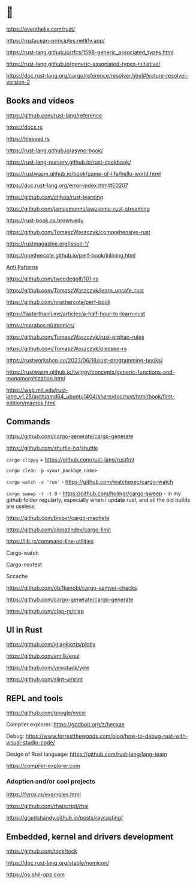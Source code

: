 # 🦀

<!-- 
https://doc.rust-lang.org/std/convert/trait.AsRef.html

http://addresses.loyce.club/
https://enet4.github.io/rust-tropes/
https://cglab.ca/%7Eabeinges/blah/everyone-poops/#pre-pooping-your-pants
https://google.github.io/comprehensive-rust/

https://github.com/dtolnay/rust-quiz

For now, we recommend that you start by reviewing the Rust Book (Chapters 1-11, as well as Chapter 19), with a special focus on these topics:

Primitive Data Types (Chapter 3.2)
Structs (Chapter 5) 
Enums and matching (Chapter 6)
If & match, For & iterators (Chapter 6)
Modules, crates and file layouts (Chapter 7)
Generics, Types and Traits (Chapter 10)
Visibility (Chapter 10)
Testing (Chapter 11)
Macros (Chapter 19.5)

1) The Rust Book
2) The Rust Wasm Book
3) Udemy: Ultimate Rust Crash Course
4) Educative: The Ultimate Guide to Rust Programming
5) Zero To Mastery: Rust Programming: The Complete Developer's Guide -->

https://eventhelix.com/rust/

https://rustacean-principles.netlify.app/

https://rust-lang.github.io/rfcs/1598-generic_associated_types.html

https://rust-lang.github.io/generic-associated-types-initiative/

https://doc.rust-lang.org/cargo/reference/resolver.html#feature-resolver-version-2

## Books and videos

https://github.com/rust-lang/reference

https://docs.rs

https://blessed.rs

https://rust-lang.github.io/async-book/

https://rust-lang-nursery.github.io/rust-cookbook/

https://rustwasm.github.io/book/game-of-life/hello-world.html

https://doc.rust-lang.org/error-index.html#E0207

https://github.com/ctjhoa/rust-learning

https://github.com/jamesmunns/awesome-rust-streaming

https://rust-book.cs.brown.edu

https://github.com/TomaszWaszczyk/comprehensive-rust

https://rustmagazine.org/issue-1/

https://nnethercote.github.io/perf-book/inlining.html

[Anti Patterns](https://rust-unofficial.github.io/patterns/anti_patterns/borrow_clone.html)

https://github.com/tweedegolf/101-rs

https://github.com/TomaszWaszczyk/learn_unsafe_rust

https://github.com/nnethercote/perf-book

https://fasterthanli.me/articles/a-half-hour-to-learn-rust

https://marabos.nl/atomics/

https://github.com/TomaszWaszczyk/rust-orphan-rules

https://github.com/TomaszWaszczyk/blessed-rs

https://rustworkshop.co/2023/06/18/rust-programming-books/

https://rustwasm.github.io/twiggy/concepts/generic-functions-and-monomorphization.html

https://web.mit.edu/rust-lang_v1.25/arch/amd64_ubuntu1404/share/doc/rust/html/book/first-edition/macros.html

## Commands

https://github.com/cargo-generate/cargo-generate

https://github.com/shuttle-hq/shuttle

`cargo clippy` + https://github.com/rust-lang/rustfmt

`cargo clean -p <your_package_name>`

`cargo watch -x 'run'` - https://github.com/watchexec/cargo-watch

`cargo sweep -r -t 0` - https://github.com/holmgr/cargo-sweep - in my github folder regularly, especially when i update rust, and all the old builds are useless

https://github.com/bnjbvr/cargo-machete

https://github.com/alopatindev/cargo-limit

https://lib.rs/command-line-utilities

Cargo-watch

Cargo-nextest

Sccache

https://github.com/obi1kenobi/cargo-semver-checks

https://github.com/cargo-generate/cargo-generate

https://github.com/clap-rs/clap

## UI in Rust

https://github.com/igiagkiozis/plotly

https://github.com/emilk/egui

https://github.com/yewstack/yew

https://github.com/slint-ui/slint

## REPL and tools

https://github.com/google/evcxr

Compiler explorer: https://godbolt.org/z/hecxae

Debug: https://www.forrestthewoods.com/blog/how-to-debug-rust-with-visual-studio-code/

Design of Rust language: https://github.com/rust-lang/lang-team

https://compiler-explorer.com

### Adoption and/or cool projects

https://fyrox.rs/examples.html

https://github.com/rhaiscript/rhai

https://grantshandy.github.io/posts/raycasting/

<!-- Fast Inverse Square Root -->

## Embedded, kernel and drivers development

https://github.com/tock/tock

https://doc.rust-lang.org/stable/nomicon/

https://os.phil-opp.com

